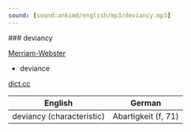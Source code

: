 ```yaml
---
sound: [sound:ankimd/english/mp3/deviancy.mp3]
---
```


\### deviancy

[Merriam-Webster](https://www.merriam-webster.com/dictionary/deviancy)

- deviance

[dict.cc](https://www.dict.cc/deviancy)

| English        | German       |
| -------------- | ------------ |
| deviancy (characteristic) | Abartigkeit (f, 71) |
